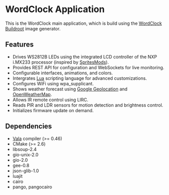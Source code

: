 # WordClock Application

This is the WordClock main application, which is build using the [WordClock Buildroot](https://github.com/OpenLarry/WordClock-Buildroot) image generator.

## Features

* Drives WS2812B LEDs using the integrated LCD controller of the NXP i.MX233 processor (inspired by [SpritesMods](https://spritesmods.com/?art=imx233-ws2811)).
* Provides REST API for configuration and WebSockets for live monitoring.
* Configurable interfaces, animations, and colors.
* Intergrates [Lua](https://www.lua.org/) scripting language for advanced customizations.
* Configures WiFi using wpa_supplicant.
* Shows weather forecast using [Google Geolocation](https://developers.google.com/maps/documentation/geolocation/overview) and [OpenWeatherMap](https://openweathermap.org/api).
* Allows IR remote control using LIRC.
* Reads PIR and LDR sensors for motion detection and brightness control.
* Initializes firmware update on demand.

## Dependencies
* [Vala](https://vala.dev/) compiler (>= 0.46)
* CMake (>= 2.6)
* libsoup-2.4
* gio-unix-2.0
* gio-2.0
* gee-0.8
* json-glib-1.0
* luajit
* cairo
* pango, pangocairo
